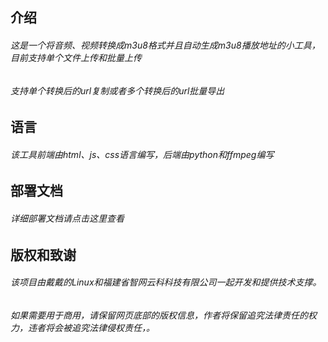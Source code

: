 ## 介绍
###### 这是一个将音频、视频转换成m3u8格式并且自动生成m3u8播放地址的小工具，目前支持单个文件上传和批量上传
###### 支持单个转换后的url复制或者多个转换后的url批量导出
## 语言
###### 该工具前端由html、js、css语言编写，后端由python和ffmpeg编写

## 部署文档
###### 详细部署文档请点击这里查看
## 版权和致谢
###### 该项目由戴戴的Linux和福建省智网云科科技有限公司一起开发和提供技术支撑。
###### 如果需要用于商用，请保留网页底部的版权信息，作者将保留追究法律责任的权力，违者将会被追究法律侵权责任，。

